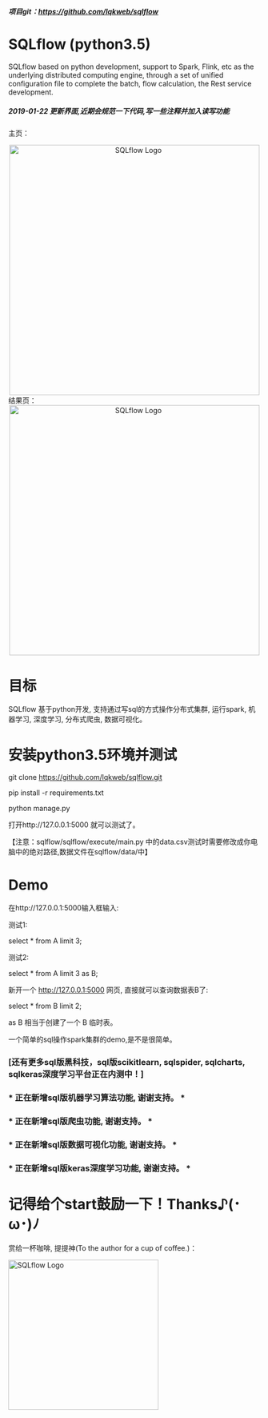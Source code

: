 ##### 项目git：https://github.com/lqkweb/sqlflow

# SQLflow (python3.5)
SQLflow based on python development, support to Spark, Flink, etc as the underlying distributed computing engine, through a set of unified configuration file to complete the batch, flow calculation, the Rest service development.
##### 2019-01-22 更新界面,近期会规范一下代码,写一些注释并加入读写功能
主页：
<div align="center">
<a href="https://buglib.tech/" target="_blank">
<img src="https://upload-images.jianshu.io/upload_images/11023671-f9f8887c69961f55.png" alt="SQLflow Logo" width="500px"></img>
</a>
</div>
结果页：
<div align="center">
<a href="https://buglib.tech/" target="_blank">
<img src="https://upload-images.jianshu.io/upload_images/11023671-c87720c918357b4d.png" alt="SQLflow Logo" width="500px"></img>
</a>
</div>

# 目标
SQLflow 基于python开发, 支持通过写sql的方式操作分布式集群, 运行spark, 机器学习, 深度学习, 分布式爬虫, 数据可视化。

# 安装python3.5环境并测试

git clone https://github.com/lqkweb/sqlflow.git

pip install -r requirements.txt

python manage.py

打开http://127.0.0.1:5000 就可以测试了。

【注意：sqlflow/sqlflow/execute/main.py 中的data.csv测试时需要修改成你电脑中的绝对路径,数据文件在sqlflow/data/中】

# Demo

在http://127.0.0.1:5000输入框输入:

测试1:

select * from A limit 3;

测试2:

select * from A limit 3 as B;

新开一个 http://127.0.0.1:5000 网页, 直接就可以查询数据表B了:

select * from B limit 2;

as B 相当于创建了一个 B 临时表。

一个简单的sql操作spark集群的demo,是不是很简单。

### [还有更多sql版黑科技，sql版scikitlearn, sqlspider, sqlcharts, sqlkeras深度学习平台正在内测中！]

### * 正在新增sql版机器学习算法功能, 谢谢支持。 *
### * 正在新增sql版爬虫功能, 谢谢支持。 *
### * 正在新增sql版数据可视化功能, 谢谢支持。 *
### * 正在新增sql版keras深度学习功能, 谢谢支持。 *


# 记得给个start鼓励一下！Thanks♪(･ω･)ﾉ

赏给一杯咖啡, 提提神(To the author for a cup of coffee.)：
<div>
<a href="https://buglib.tech/" target="_blank">
<img src="http://www.kszixue.com/zb_users/upload/2018/08/201808151534340304580089.png" alt="SQLflow Logo" width="300px"></img>
</a>
</div>